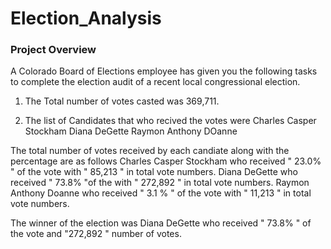 # Election_Analysis

### Project Overview 
A Colorado Board of Elections employee has given you the following tasks to complete the election audit of a recent local congressional election. 

1. The Total number of votes casted was
 369,711.

2. The list of Candidates that who recived the votes were 
  Charles Casper Stockham 
  Diana DeGette 
  Raymon Anthony DOanne 

The total number of votes received by each candiate along with the percentage are as follows 
Charles Casper Stockham who received " 23.0% " of the vote with " 85,213 " in total vote numbers. 
Diana DeGette who received " 73.8% "of the with " 272,892 " in total vote numbers.
Raymon Anthony Doanne who received " 3.1 % " of the vote with " 11,213 " in total vote numbers.

The winner of the election was
Diana DeGette who received " 73.8% " of the vote and "272,892 " number of votes. 

